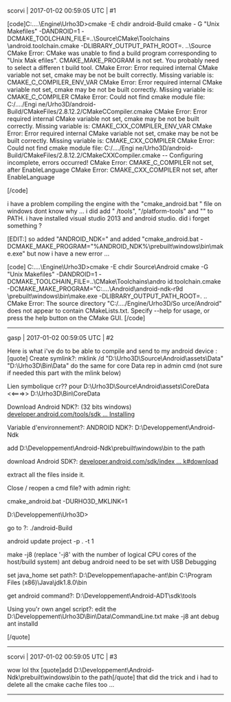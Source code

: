 scorvi | 2017-01-02 00:59:05 UTC | #1

[code]C:\....\Engine\Urho3D>cmake -E chdir android-Build cmake  -
G "Unix Makefiles" -DANDROID=1 -DCMAKE_TOOLCHAIN_FILE=..\Source\CMake\Toolchains
\android.toolchain.cmake -DLIBRARY_OUTPUT_PATH_ROOT=.   ..\Source
CMake Error: CMake was unable to find a build program corresponding to "Unix Mak
efiles".  CMAKE_MAKE_PROGRAM is not set.  You probably need to select a differen
t build tool.
CMake Error: Error required internal CMake variable not set, cmake may be not be
 built correctly.
Missing variable is:
CMAKE_C_COMPILER_ENV_VAR
CMake Error: Error required internal CMake variable not set, cmake may be not be
 built correctly.
Missing variable is:
CMAKE_C_COMPILER
CMake Error: Could not find cmake module file: C:/..../Engi
ne/Urho3D/android-Build/CMakeFiles/2.8.12.2/CMakeCCompiler.cmake
CMake Error: Error required internal CMake variable not set, cmake may be not be
 built correctly.
Missing variable is:
CMAKE_CXX_COMPILER_ENV_VAR
CMake Error: Error required internal CMake variable not set, cmake may be not be
 built correctly.
Missing variable is:
CMAKE_CXX_COMPILER
CMake Error: Could not find cmake module file: C:/..../Engi
ne/Urho3D/android-Build/CMakeFiles/2.8.12.2/CMakeCXXCompiler.cmake
-- Configuring incomplete, errors occurred!
CMake Error: CMAKE_C_COMPILER not set, after EnableLanguage
CMake Error: CMAKE_CXX_COMPILER not set, after EnableLanguage

[/code]

i have a problem compiling the engine with the "cmake_android.bat " file on windows dont know why ... 
i did add " <android-sdk-path>/tools", "<android-sdk-path>/platform-tools" and "<android-ndk-path>" to PATH. i have installed visual studio 2013 and android studio. 
did i forget something ?

[EDIT:]
so added "ANDROID_NDK=<android-ndk-path>" and added "cmake_android.bat -DCMAKE_MAKE_PROGRAM="%ANDROID_NDK%\prebuilt\windows\bin\make.exe"
but now i have a new error ...

[code]
C:\....\Engine\Urho3D>cmake -E chdir Source\Android cmake
-G "Unix Makefiles" -DANDROID=1 -DCMAKE_TOOLCHAIN_FILE=..\CMake\Toolchains\andro
id.toolchain.cmake -DCMAKE_MAKE_PROGRAM="C:\....\Android\android-ndk-r9d
\prebuilt\windows\bin\make.exe -DLIBRARY_OUTPUT_PATH_ROOT=.   ..
CMake Error: The source directory "C:/..../Engine/Urho3D/So
urce/Android" does not appear to contain CMakeLists.txt.
Specify --help for usage, or press the help button on the CMake GUI.
[/code]

-------------------------

gasp | 2017-01-02 00:59:05 UTC | #2

Here is what i've do to be able to compile and send to my android device :
[quote]
Create symlink?: 
mklink /d "D:\Urho3D\Source\Android\assets\Data" "D:\Urho3D\Bin\Data" 
do the same for core Data rep in admin cmd  (not sure if needed this part with the mlink below)

Lien symbolique cr?? pour D:\Urho3D\Source\Android\assets\CoreData
  <<===>> D:\Urho3D\Bin\CoreData

Download Android NDK?: (32 bits windows)
[developer.android.com/tools/sdk ... Installing](https://developer.android.com/tools/sdk/ndk/index.html#Installing)



Variable d'environnement?:
ANDROID NDK?: D:\Developpement\Android-Ndk

add D:\Developpement\Android-Ndk\prebuilt\windows\bin to the path

download Android SDK?:
[developer.android.com/sdk/index ... k#download](https://developer.android.com/sdk/index.html?hl=sk#download)

extract all the files inside it.

Close / reopen a cmd file? with admin right:

cmake_android.bat -DURHO3D_MKLINK=1

D:\Developpement\Urho3D>


go to ?: ./android-Build


android update project -p . -t 1 

make -j8 
		(replace '-j8' with the number of logical CPU cores of the host/build system) 
ant debug 
android need to be set with USB Debugging

set java_home 
set path?: D:\Developpement\apache-ant\bin
C:\Program Files (x86)\Java\jdk1.8.0\bin

get android command?: D:\Developpement\Android-ADT\sdk\tools

Using you'r own angel script?: edit the 
D:\Developpement\Urho3D\Bin\Data\CommandLine.txt
	make -j8 
	ant debug 
	ant installd

[/quote]

-------------------------

scorvi | 2017-01-02 00:59:05 UTC | #3

wow lol thx 
[quote]add D:\Developpement\Android-Ndk\prebuilt\windows\bin to the path[/quote]
that did the trick and i had to delete all the cmake cache files too ...

-------------------------

